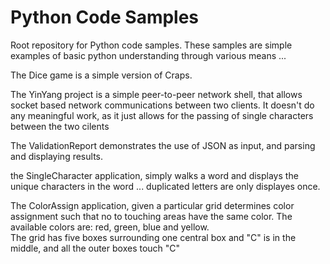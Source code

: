 # Python Code Samples
Root repository for Python code samples. These samples are simple examples of basic python understanding through various means ... 

The Dice game is a simple version of Craps. 

The YinYang project is a simple peer-to-peer network shell, that allows socket based network communications between two clients.  It doesn't do any meaningful work, as it just allows for the passing of single characters between the two cilents

The ValidationReport demonstrates the use of JSON as input, and parsing and displaying results.

the SingleCharacter application, simply walks a word and displays the unique characters in the word ... duplicated letters are only displayes once.

The ColorAssign application, given a particular grid determines color assignment such that no to touching areas have the same color.  The available colors are: red, green, blue and yellow.  
The grid has five boxes surrounding one central box and "C" is in the middle, and all the outer boxes touch "C" 
